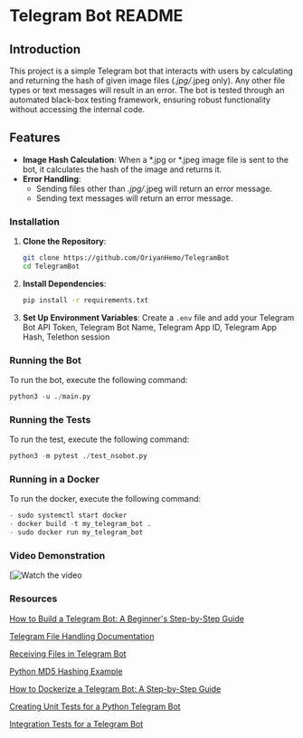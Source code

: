 # Telegram Bot README

## Introduction

This project is a simple Telegram bot that interacts with users by calculating and returning the hash of given image files (*.jpg/*.jpeg only). Any other file types or text messages will result in an error. The bot is tested through an automated black-box testing framework, ensuring robust functionality without accessing the internal code.

## Features

- **Image Hash Calculation**: When a *.jpg or *.jpeg image file is sent to the bot, it calculates the hash of the image and returns it.
- **Error Handling**:
  - Sending files other than *.jpg/*.jpeg will return an error message.
  - Sending text messages will return an error message.


### Installation

1. **Clone the Repository**:
    ```bash
    git clone https://github.com/OriyanHemo/TelegramBot
    cd TelegramBot
    ```

2. **Install Dependencies**:
    ```bash
    pip install -r requirements.txt
    ```
3. **Set Up Environment Variables**:
    Create a `.env` file and add your Telegram Bot API Token, Telegram Bot Name, Telegram App ID, Telegram App Hash, Telethon session


### Running the Bot

To run the bot, execute the following command:
```python
python3 -u ./main.py
```
### Running the Tests

To run the test, execute the following command:
```python
python3 -m pytest ./test_nsobot.py
```

### Running in a Docker
To run the docker, execute the following command:
```python
- sudo systemctl start docker
- docker build -t my_telegram_bot .
- sudo docker run my_telegram_bot
```
### Video Demonstration
[![Watch the video]()

### Resources
[How to Build a Telegram Bot: A Beginner's Step-by-Step Guide](https://tjtanjin.medium.com/how-to-build-a-telegram-bot-a-beginners-step-by-step-guide-c671ce027c55)

[Telegram File Handling Documentation](https://docs.python-telegram-bot.org/en/v13.1/telegram.file.html)

[Receiving Files in Telegram Bot](https://grammy.dev/guide/files#receiving-files)

[Python MD5 Hashing Example](https://mkyong.com/python/python-md5-hashing-example/)

[How to Dockerize a Telegram Bot: A Step-by-Step Guide](https://tjtanjin.medium.com/how-to-dockerize-a-telegram-bot-a-step-by-step-guide-b14bc427f5dc)

[Creating Unit Tests for a Python Telegram Bot](https://stackoverflow.com/questions/63623930/how-to-create-unit-test-for-a-python-telegram-bot)

[Integration Tests for a Telegram Bot](https://dev.to/blueset/how-to-write-integration-tests-for-a-telegram-bot-4c0e)

